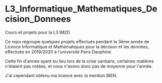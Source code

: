 # L3_Informatique_Mathematiques_Decision_Donnees
 Cours et projets pour la L3 IM2D
 
 Ce repo regroupe quelques projets effectués pendant la 3ème année de Licence Informatique et Mathématiques pour la décision et les données, effectuée en 2019/2020 à l'université Paris Dauphine.
 
 Cette fin d'année ayant eu lieu lors de la crise sanitaire, certaines matières n'étaient pas notées, et nous n'avons donc pas de moyenne pour l'année. 

J'ai cependant obtenu ma licence avec la mention BIEN.
